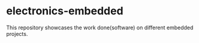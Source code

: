 # electronics-embedded
This repository showcases the work done(software) on different embedded projects.
